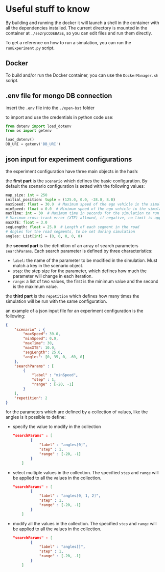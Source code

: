 # Useful stuff to know

By building and running the docker it will launch a shell in the container with all the dependencies installed.
The current directory is mounted in the container at `./se2rpCODEBASE`, so you can edit files and run them directly.

To get a reference on how to run a simulation, you can run the `runExperiment.py` script.

## Docker

To build and/or run the Docker container, you can use the `DockerManager.sh` script.

## .env file for mongo DB connection

insert the `.env` file into the  `./open-bst` folder

to import and use the credentials in python code use:

```py
from dotenv import load_dotenv
from os import getenv

load_dotenv()
DB_URI = getenv('DB_URI')
```

## json input for experiment configurations

the experiment configuration have three main objects in the hash:

the **first part** is the `scenario` which defines the basic configuration.
By default the scenario configuration is setted with the following values:

```py
map_size: int = 250
initial_position: tuple = (125.0, 0.0, -28.0, 8.0)
maxSpeed: float = 30.0  # Maximum speed of the ego vehicle in the simulation
minSpeed: float = 0.0  # Minimum speed of the ego vehicle in the simulation
maxTime: int = 30  # Maximum time in seconds for the simulation to run
# Maximum cross-track error (XTE) allowed, if negative, no limit is applied
maxXTE: float = 3.0
segLength: float = 25.0  # Length of each segment in the road
# Angles for the road segments, to be set during simulation
angles: List[int] = (0, 0, 0, 0, 0)
```

the **second part** is the definition of an array of search parameters `searchParams`.
Each search parameter is defined by three characteristics:

- `label`: the name of the parameter to be modified in the simulation. Must match a key in the scenario object.
- `step`: the step size for the parameter, which defines how much the parameter will change in each iteration.
- `range`: a list of two values, the first is the minimum value and the second is the maximum value.

the **third part** is the `repetition` which defines how many times the simulation will be run with the same configuration.

an example of a json input file for an experiment configuration is the following:

```json
{
    "scenario" : {
        "maxSpeed": 30.0,
        "minSpeed": 0.0,
        "maxTime": 30,
        "maxXTE": 10.0,
        "segLength": 25.0,
        "angles": [0, 35, 0, -60, 0]
    },
    "searchParams" : [
        {
            "label" : "minSpeed",
            "step" : 1,
            "range" : [-20, -1]
        }
    ],
    "repetition": 2
}
```

for the parameters which are defined by a collection of values, like the angles is it possible to define:

- specify the value to modify in the collection

    ```json
    "searchParams" : [
            {
                "label" : "angles[0]",
                "step" : 1,
                "range" : [-20, -1]
            }
        ]
    ```

- select multiple values in the collection. The specified `step` and `range` will be applied to all the values in the collection.

    ```json
    "searchParams" : [
            {
                "label" : "angles[0, 1, 2]",
                "step" : 1,
                "range" : [-20, -1]
            }
        ]
    ```

- modify all the values in the collection. The specified `step` and `range` will be applied to all the values in the collection.

    ```json
    "searchParams" : [
            {
                "label" : "angles[]",
                "step" : 1,
                "range" : [-20, -1]
            }
        ]
    ```
